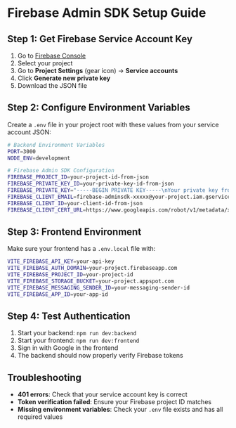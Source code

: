 # Firebase Admin SDK Setup Guide

## Step 1: Get Firebase Service Account Key

1. Go to [Firebase Console](https://console.firebase.google.com/)
2. Select your project
3. Go to **Project Settings** (gear icon) → **Service accounts**
4. Click **Generate new private key**
5. Download the JSON file

## Step 2: Configure Environment Variables

Create a `.env` file in your project root with these values from your service account JSON:

```bash
# Backend Environment Variables
PORT=3000
NODE_ENV=development

# Firebase Admin SDK Configuration
FIREBASE_PROJECT_ID=your-project-id-from-json
FIREBASE_PRIVATE_KEY_ID=your-private-key-id-from-json
FIREBASE_PRIVATE_KEY="-----BEGIN PRIVATE KEY-----\nYour private key from JSON\n-----END PRIVATE KEY-----\n"
FIREBASE_CLIENT_EMAIL=firebase-adminsdk-xxxxx@your-project.iam.gserviceaccount.com
FIREBASE_CLIENT_ID=your-client-id-from-json
FIREBASE_CLIENT_CERT_URL=https://www.googleapis.com/robot/v1/metadata/x509/firebase-adminsdk-xxxxx%40your-project.iam.gserviceaccount.com
```

## Step 3: Frontend Environment

Make sure your frontend has a `.env.local` file with:

```bash
VITE_FIREBASE_API_KEY=your-api-key
VITE_FIREBASE_AUTH_DOMAIN=your-project.firebaseapp.com
VITE_FIREBASE_PROJECT_ID=your-project-id
VITE_FIREBASE_STORAGE_BUCKET=your-project.appspot.com
VITE_FIREBASE_MESSAGING_SENDER_ID=your-messaging-sender-id
VITE_FIREBASE_APP_ID=your-app-id
```

## Step 4: Test Authentication

1. Start your backend: `npm run dev:backend`
2. Start your frontend: `npm run dev:frontend`
3. Sign in with Google in the frontend
4. The backend should now properly verify Firebase tokens

## Troubleshooting

- **401 errors**: Check that your service account key is correct
- **Token verification failed**: Ensure your Firebase project ID matches
- **Missing environment variables**: Check your `.env` file exists and has all required values
